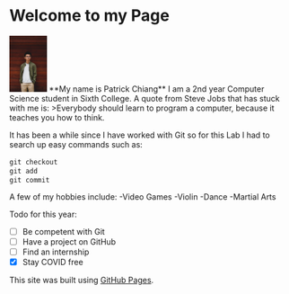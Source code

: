 # Welcome to my Page
<img src="KADOFF.JPG" height="100">
**My name is Patrick Chiang**
I am a 2nd year Computer Science student in Sixth College. A quote from Steve Jobs that has stuck with me is:
>Everybody should learn to program a computer, because it teaches you how to think.

It has been a while since I have worked with Git so for this Lab I had to search up easy commands such as:
```
git checkout
git add
git commit
```
A few of my hobbies include:
-Video Games
-Violin
-Dance
-Martial Arts

Todo for this year:
- [ ] Be competent with Git
- [ ] Have a project on GitHub
- [ ] Find an internship
- [x] Stay COVID free

This site was built using [GitHub Pages](https://pages.github.com/).
